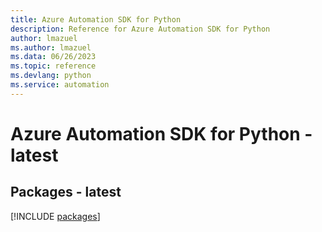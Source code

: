 ```yaml
---
title: Azure Automation SDK for Python
description: Reference for Azure Automation SDK for Python
author: lmazuel
ms.author: lmazuel
ms.data: 06/26/2023
ms.topic: reference
ms.devlang: python
ms.service: automation
---
```

# Azure Automation SDK for Python - latest
## Packages - latest
[!INCLUDE [packages](automation-index.md)]